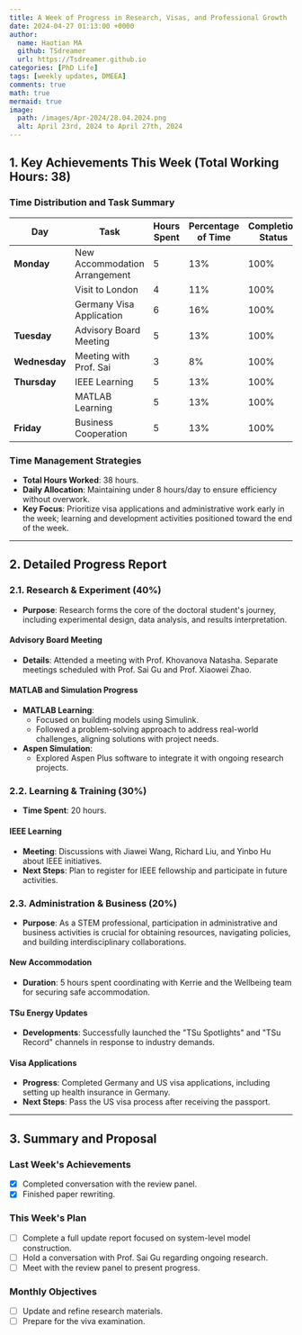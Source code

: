 ```yaml
---
title: A Week of Progress in Research, Visas, and Professional Growth
date: 2024-04-27 01:13:00 +0000
author:
  name: Haotian MA
  github: TSdreamer
  url: https://Tsdreamer.github.io
categories: [PhD Life]
tags: [weekly updates, DMEEA]
comments: true
math: true
mermaid: true
image:
  path: /images/Apr-2024/28.04.2024.png
  alt: April 23rd, 2024 to April 27th, 2024
---
```


## 1. Key Achievements This Week (Total Working Hours: 38)

### Time Distribution and Task Summary

| **Day**       | **Task**                     | **Hours Spent** | **Percentage of Time** | **Completion Status** |
|---------------|------------------------------|-----------------|------------------------|-----------------------|
| **Monday**    | New Accommodation Arrangement | 5               | 13%                    | 100%                  |
|               | Visit to London               | 4               | 11%                    | 100%                  |
|               | Germany Visa Application      | 6               | 16%                    | 100%                  |
| **Tuesday**   | Advisory Board Meeting        | 5               | 13%                    | 100%                  |
| **Wednesday** | Meeting with Prof. Sai        | 3               | 8%                     | 100%                  |
| **Thursday**  | IEEE Learning                 | 5               | 13%                    | 100%                  |
|               | MATLAB Learning               | 5               | 13%                    | 100%                  |
| **Friday**    | Business Cooperation          | 5               | 13%                    | 100%                  |

### Time Management Strategies
- **Total Hours Worked**: 38 hours.
- **Daily Allocation**: Maintaining under 8 hours/day to ensure efficiency without overwork.
- **Key Focus**: Prioritize visa applications and administrative work early in the week; learning and development activities positioned toward the end of the week.
  
---

## 2. Detailed Progress Report

### 2.1. Research & Experiment (40%)
- **Purpose**: Research forms the core of the doctoral student's journey, including experimental design, data analysis, and results interpretation.
  
#### Advisory Board Meeting
- **Details**: Attended a meeting with Prof. Khovanova Natasha. Separate meetings scheduled with Prof. Sai Gu and Prof. Xiaowei Zhao.

#### MATLAB and Simulation Progress
- **MATLAB Learning**: 
  - Focused on building models using Simulink.
  - Followed a problem-solving approach to address real-world challenges, aligning solutions with project needs.
- **Aspen Simulation**: 
  - Explored Aspen Plus software to integrate it with ongoing research projects.

### 2.2. Learning & Training (30%)
- **Time Spent**: 20 hours.
  
#### IEEE Learning
- **Meeting**: Discussions with Jiawei Wang, Richard Liu, and Yinbo Hu about IEEE initiatives.
- **Next Steps**: Plan to register for IEEE fellowship and participate in future activities.

### 2.3. Administration & Business (20%)
- **Purpose**: As a STEM professional, participation in administrative and business activities is crucial for obtaining resources, navigating policies, and building interdisciplinary collaborations.

#### New Accommodation
- **Duration**: 5 hours spent coordinating with Kerrie and the Wellbeing team for securing safe accommodation.

#### TSu Energy Updates
- **Developments**: Successfully launched the "TSu Spotlights" and "TSu Record" channels in response to industry demands.

#### Visa Applications
- **Progress**: Completed Germany and US visa applications, including setting up health insurance in Germany.
- **Next Steps**: Pass the US visa process after receiving the passport.

---

## 3. Summary and Proposal

### Last Week's Achievements
- [x] Completed conversation with the review panel.
- [x] Finished paper rewriting.

### This Week's Plan
- [ ] Complete a full update report focused on system-level model construction.
- [ ] Hold a conversation with Prof. Sai Gu regarding ongoing research.
- [ ] Meet with the review panel to present progress.

### Monthly Objectives
- [ ] Update and refine research materials.
- [ ] Prepare for the viva examination.
